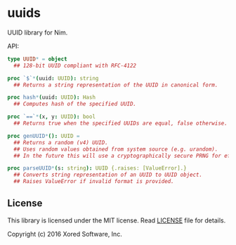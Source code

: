 # uuids

UUID library for Nim.

API:
```nim
type UUID* = object
  ## 128-bit UUID compliant with RFC-4122

proc `$`*(uuid: UUID): string
  ## Returns a string representation of the UUID in canonical form.

proc hash*(uuid: UUID): Hash
  ## Computes hash of the specified UUID.

proc `==`*(x, y: UUID): bool
  ## Returns true when the specified UUIDs are equal, false otherwise.

proc genUUID*(): UUID =
  ## Returns a random (v4) UUID.
  ## Uses random values obtained from system source (e.g. urandom).
  ## In the future this will use a cryptographically secure PRNG for efficiency.

proc parseUUID*(s: string): UUID {.raises: [ValueError].}
  ## Converts string representation of an UUID to UUID object.
  ## Raises ValueError if invalid format is provided.
```

## License
This library is licensed under the MIT license.
Read [LICENSE](https://github.com/pragmagic/uuids/blob/master/LICENSE) file for details.

Copyright (c) 2016 Xored Software, Inc.
